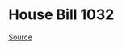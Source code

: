 # House Bill 1032

[Source](http://lawfilesext.leg.wa.gov/biennium/2023-24/Pdf/Bills/House%20Bills/1032.pdf)